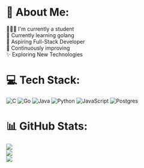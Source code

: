 # 💫 About Me:
🧑🏻‍🎓 I'm currently a student<br>💭 Currently learning golang<br>🚀 Aspiring Full-Stack Developer<br>🔧 Continuously improving<br>✨ Exploring New Technologies


# 💻 Tech Stack:
![C](https://img.shields.io/badge/c-%2300599C.svg?style=for-the-badge&logo=c&logoColor=white) ![Go](https://img.shields.io/badge/go-%2300ADD8.svg?style=for-the-badge&logo=go&logoColor=white) ![Java](https://img.shields.io/badge/java-%23ED8B00.svg?style=for-the-badge&logo=openjdk&logoColor=white) ![Python](https://img.shields.io/badge/python-3670A0?style=for-the-badge&logo=python&logoColor=ffdd54) ![JavaScript](https://img.shields.io/badge/javascript-%23323330.svg?style=for-the-badge&logo=javascript&logoColor=%23F7DF1E) ![Postgres](https://img.shields.io/badge/postgres-%23316192.svg?style=for-the-badge&logo=postgresql&logoColor=white)
# 📊 GitHub Stats:
![](https://github-readme-stats.vercel.app/api?username=musooo&theme=cobalt&hide_border=false&include_all_commits=false&count_private=false)<br/>
![](https://github-readme-streak-stats.herokuapp.com/?user=musooo&theme=cobalt&hide_border=false)<br/>
![](https://github-readme-stats.vercel.app/api/top-langs/?username=musooo&theme=cobalt&hide_border=false&include_all_commits=false&count_private=false&layout=compact)

<!-- Proudly created with GPRM ( https://gprm.itsvg.in ) -->
